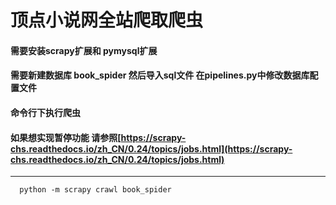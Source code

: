 # 顶点小说网全站爬取爬虫
#### 需要安装scrapy扩展和 pymysql扩展
#### 需要新建数据库 book_spider 然后导入sql文件 在pipelines.py中修改数据库配置文件
#### 命令行下执行爬虫
#### 如果想实现暂停功能 请参照[https://scrapy-chs.readthedocs.io/zh_CN/0.24/topics/jobs.html](https://scrapy-chs.readthedocs.io/zh_CN/0.24/topics/jobs.html)
***
```
  python -m scrapy crawl book_spider 
